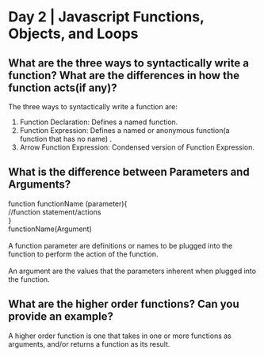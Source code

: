 # Day 2 | Javascript Functions, Objects, and Loops

## What are the three ways to syntactically write a function?  What are the differences in how the function acts(if any)?
The three ways to syntactically write a function are:<br>
1) Function Declaration: Defines a named function.
2) Function Expression: Defines a named or anonymous function(a function that has no name) .
3) Arrow Function Expression: Condensed version of Function Expression.

## What is the difference between Parameters and Arguments? 
function functionName (parameter){<br>
  //function statement/actions<br>
}<br>
functionName(Argument)
<br>
<br>
A function parameter are definitions or names to be plugged into the function to perform the action of the function.<br>
<br>
An argument are the values that the parameters inherent when plugged into the function.

## What are the higher order functions?  Can you provide an example?
A higher order function is one that takes in one or more functions as arguments, and/or returns a function as its result.